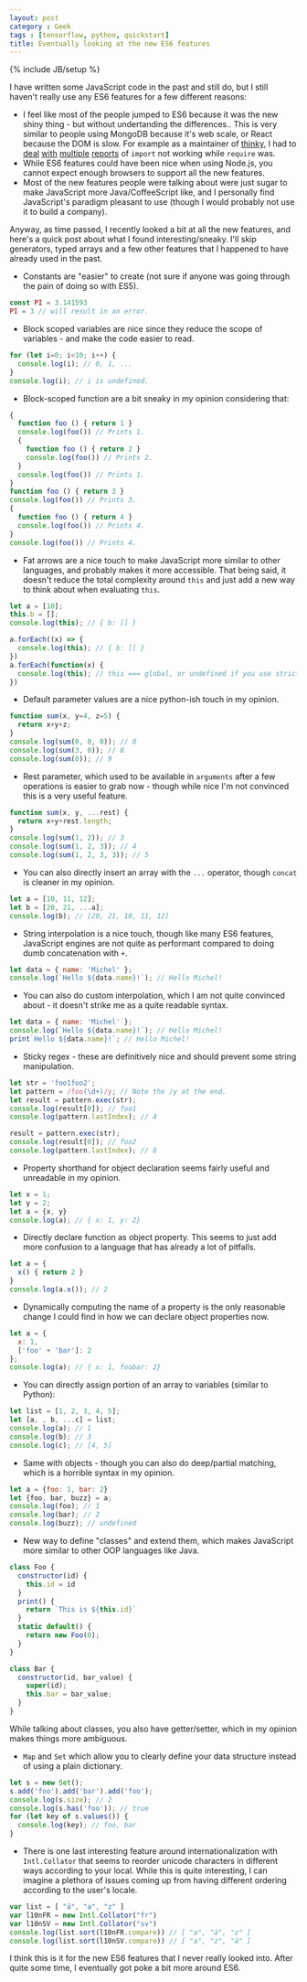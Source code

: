 ```yaml
---
layout: post
category : Geek
tags : [tensorflow, python, quickstart]
title: Eventually looking at the new ES6 features
---
```

{% include JB/setup %}

I have written some JavaScript code in the past and still do, but I still
haven't really use any ES6 features for a few different reasons:

- I feel like most of the people jumped to ES6 because it was the new shiny
thing - but without undertanding the differences.. This is very similar to
people using MongoDB because it's web scale, or React because the DOM is slow.
For example as a maintainer of
[thinky](https://github.com/neumino/thinky), I had to
[deal](https://github.com/neumino/thinky/issues/399) 
[with](https://github.com/neumino/thinky/issues/351)
[multiple](https://github.com/neumino/thinky/issues/351)
[reports](https://github.com/neumino/thinky/issues/598) of `import` not working while `require` was.
- While ES6 features could have been nice when using Node.js, you cannot expect
enough browsers to support all the new features.
- Most of the new features people were talking about were just sugar to make
JavaScript more Java/CoffeeScript like, and I personally find JavaScript's
paradigm pleasant to use (though I would probably not use it to build a company).

Anyway, as time passed, I recently looked a bit at all the new features, and here's a
quick post about what I found interesting/sneaky. I'll skip generators,
typed arrays and a few other features that I happened to have already used in
the past.

* Constants are "easier" to create (not sure if anyone was going through the
pain of doing so with ES5).

```js
const PI = 3.141593 
PI = 3 // will result in an error.
```

* Block scoped variables are nice since they reduce the scope of variables - and
make the code easier to read.

```js
for (let i=0; i<10; i++) {
  console.log(i); // 0, 1, ...
}
console.log(i); // i is undefined.
```

* Block-scoped function are a bit sneaky in my opinion considering that:

```js
{
  function foo () { return 1 }
  console.log(foo()) // Prints 1.
  {
    function foo () { return 2 }
    console.log(foo()) // Prints 2.
  }
  console.log(foo()) // Prints 1.
}
function foo () { return 3 }
console.log(foo()) // Prints 3.
{
  function foo () { return 4 }
  console.log(foo()) // Prints 4.
}
console.log(foo()) // Prints 4.
```

* Fat arrows are a nice touch to make JavaScript more similar to other languages,
and probably makes it more accessible. That being said, it doesn't
reduce the total complexity around `this` and just add a new way to think about
when evaluating `this`.

```js
let a = [10];
this.b = [];
console.log(this); // { b: [] }

a.forEach((x) => {
  console.log(this); // { b: [] }
})
a.forEach(function(x) {
  console.log(this); // this === global, or undefined if you use strict mode.
})
```

* Default parameter values are a nice python-ish touch in my opinion.

```js
function sum(x, y=4, z=5) {
  return x+y+z;
}
console.log(sum(0, 0, 0)); // 0
console.log(sum(3, 0)); // 8
console.log(sum(0)); // 9
```

* Rest parameter, which used to be available in `arguments` after a few
operations is easier to grab now - though while nice I'm not convinced this is
a very useful feature.

```js
function sum(x, y, ...rest) {
  return x+y+rest.length;
}
console.log(sum(1, 2)); // 3
console.log(sum(1, 2, 3)); // 4
console.log(sum(1, 2, 3, 3)); // 5
```

* You can also directly insert an array with the `...` operator, though
`concat` is cleaner in my opinion.

```js
let a = [10, 11, 12];
let b = [20, 21, ...a];
console.log(b); // [20, 21, 10, 11, 12]
```

* String interpolation is a nice touch, though like many ES6 features,
JavaScript engines are not quite as performant compared to doing dumb
concatenation with `+`.

```js
let data = { name: 'Michel' };
console.log(`Hello ${data.name}!`); // Hello Michel!
```

* You can also do custom interpolation, which I am not quite convinced about -
it doesn't strike me as a quite readable syntax.

```js
let data = { name: 'Michel' };
console.log(`Hello ${data.name}!`); // Hello Michel!
print`Hello ${data.name}!`; // Hello Michel!
```

* Sticky regex - these are definitively nice and should prevent some string
manipulation.

```js
let str = 'foo1foo2';
let pattern = /foo(\d+)/y; // Note the /y at the end.
let result = pattern.exec(str);
console.log(result[0]); // foo1
console.log(pattern.lastIndex); // 4

result = pattern.exec(str);
console.log(result[0]); // foo2
console.log(pattern.lastIndex); // 8
```

* Property shorthand for object declaration seems fairly useful and unreadable
in my opinion.

```js
let x = 1;
let y = 2;
let a = {x, y}
console.log(a); // { x: 1, y: 2}
```

* Directly declare function as object property. This seems to just add more
confusion to a language that has already a lot of pitfalls.

```js
let a = {
  x() { return 2 }
}
console.log(a.x()); // 2
```

* Dynamically computing the name of a property is the only reasonable change I
could find in how we can declare object properties now.

```js
let a = {
  x: 1,
  ['foo' + 'bar']: 2
};
console.log(a); // { x: 1, foobar: 2}
```

* You can directly assign portion of an array to variables (similar to Python):

```js
let list = [1, 2, 3, 4, 5];
let [a, , b, ...c] = list;
console.log(a); // 1
console.log(b); // 3
console.log(c); // [4, 5]
```

* Same with objects - though you can also do deep/partial matching, which is a
horrible syntax in my opinion.

```js
let a = {foo: 1, bar: 2}
let {foo, bar, buzz} = a;
console.log(foo); // 1
console.log(bar); // 2
console.log(buzz); // undefined
```

* New way to define "classes" and extend them, which makes JavaScript more
similar to other OOP languages like Java.

```js
class Foo {
  constructor(id) {
    this.id = id
  }
  print() {
    return `This is ${this.id}`
  }
  static default() {
    return new Foo(0);
  }
}

class Bar {
  constructor(id, bar_value) {
    super(id);
    this.bar = bar_value;
  }
}
```

While talking about classes, you also have getter/setter, which in my opinion
makes things more ambiguous.

* `Map` and `Set` which allow you to clearly define your data structure
instead of using a plain dictionary.

```js
let s = new Set();
s.add('foo').add('bar').add('foo');
console.log(s.size); // 2
console.log(s.has('foo')); // true
for (let key of s.values()) {
  console.log(key); // foo, bar
}
```

* There is one last interesting feature around internationalization with
`Intl.Collator` that seems to reorder unicode characters in different ways
according to your local. While this is quite interesting, I can imagine a
plethora of issues coming up from having different ordering according to the
user's locale.

```js
var list = [ "ä", "a", "z" ]
var l10nFR = new Intl.Collator("fr")
var l10nSV = new Intl.Collator("sv")
console.log(list.sort(l10nFR.compare)) // [ "a", "ä", "z" ]
console.log(list.sort(l10nSV.compare)) // [ "a", "z", "ä" ]
```

I think this is it for the new ES6 features that I never really looked into.
After quite some time, I eventually got poke a bit more around ES6.
